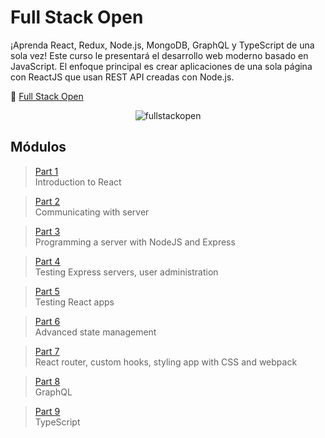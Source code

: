 # Full Stack Open

¡Aprenda React, Redux, Node.js, MongoDB, GraphQL y TypeScript de una sola vez! Este curso le presentará el desarrollo web moderno basado en JavaScript. El enfoque principal es crear aplicaciones de una sola página con ReactJS que usan REST API creadas con Node.js.

🔗 [Full Stack Open](https://fullstackopen.com/es/)

<p align="center">
    <img src="https://i.ibb.co/qYNrg6D/fullstackopen-cover-purple.png"
        alt="fullstackopen"
    />
</p>

## Módulos

> [Part 1](https://github.com/ZairBulos/full-stack-open/tree/main/part1) <br/>
> Introduction to React

> [Part 2](https://github.com/ZairBulos/full-stack-open/tree/main/part2) <br/>
> Communicating with server

> [Part 3](https://github.com/ZairBulos/full-stack-open/tree/main/part3) <br/>
> Programming a server with NodeJS and Express

> [Part 4](https://github.com/ZairBulos/full-stack-open/tree/main/part4) <br/>
> Testing Express servers, user administration

> [Part 5](https://github.com/ZairBulos/full-stack-open/tree/main/part5) <br/>
> Testing React apps

> [Part 6](https://github.com/ZairBulos/full-stack-open/tree/main/part6) <br/>
> Advanced state management

> [Part 7](https://github.com/ZairBulos/full-stack-open/tree/main/part7) <br/>
> React router, custom hooks, styling app with CSS and webpack

> [Part 8](https://github.com/ZairBulos/full-stack-open/tree/main/part8) <br/>
> GraphQL

> [Part 9](https://github.com/ZairBulos/full-stack-open/tree/main/part9) <br/>
> TypeScript